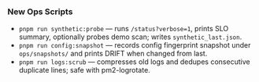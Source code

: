 ### New Ops Scripts
- `pnpm run synthetic:probe` — runs `/status?verbose=1`, prints SLO summary, optionally probes demo scan; writes `synthetic_last.json`.
- `pnpm run config:snapshot` — records config fingerprint snapshot under `ops/snapshots/` and prints DRIFT when changed from last.
- `pnpm run logs:scrub` — compresses old logs and dedupes consecutive duplicate lines; safe with pm2-logrotate.


